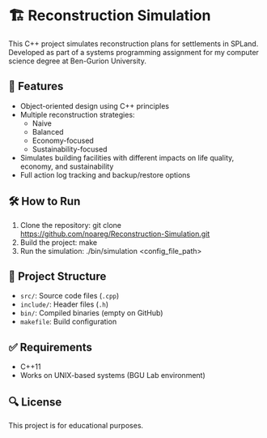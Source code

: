 # 🏗️ Reconstruction Simulation

This C++ project simulates reconstruction plans for settlements in SPLand. Developed as part of a systems programming assignment for my computer science degree at Ben-Gurion University.

## 🚀 Features
- Object-oriented design using C++ principles
- Multiple reconstruction strategies:
  - Naive
  - Balanced
  - Economy-focused
  - Sustainability-focused
- Simulates building facilities with different impacts on life quality, economy, and sustainability
- Full action log tracking and backup/restore options

## 🛠️ How to Run
1. Clone the repository: git clone https://github.com/noareg/Reconstruction-Simulation.git
2. Build the project: make
3. Run the simulation: ./bin/simulation <config_file_path>


## 📁 Project Structure
- `src/`: Source code files (`.cpp`)
- `include/`: Header files (`.h`)
- `bin/`: Compiled binaries (empty on GitHub)
- `makefile`: Build configuration

## ✅ Requirements
- C++11
- Works on UNIX-based systems (BGU Lab environment)

## 🔍 License
This project is for educational purposes.

